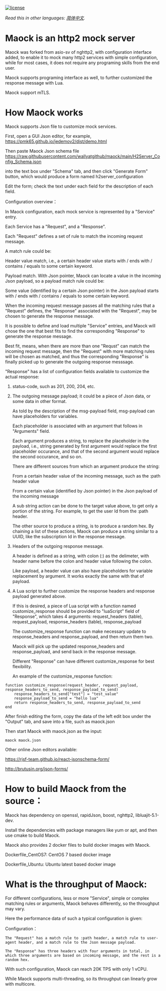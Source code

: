 [![license](https://img.shields.io/github/license/wallyatgithub/maock.svg?style=flat-square)](https://github.com/wallyatgithub/maock)

*Read this in other languages: [简体中文](README.zh-cn.md).*

# Maock is an http2 mock server
  
  Maock was forked from asio-sv of nghttp2, with configuration interface added, to enable it to mock many http2 services with simple configuration, while for most cases, it does not require any programing skills from the end user.
 
  Maock supports programing interface as well, to further customized the response message with Lua.
  
  Maock support mTLS.
  
# How Maock works 

  Maock supports Json file to customize mock services.
 
  First, open a GUI Json editor, for example, https://pmk65.github.io/jedemov2/dist/demo.html
 
  Then paste Maock Json schema file https://raw.githubusercontent.com/wallyatgithub/maock/main/H2Server_Config_Schema.json
  
  into the text box under "Schema" tab, and then click "Generate Form" button, which would produce a form named h2server_configuration
 
  Edit the form; check the text under each field for the description of each field.
  
  Configuration overview：
 
  In Maock configuration, each mock service is represented by a "Service" entry.
  
  Each Service has a "Request", and a "Response".
  
  Each "Request" defines a set of rule to match the incoming request message.
  
  A match rule could be:
  
  Header value match, i.e., a certain header value starts with / ends with / contains / equals to some certain keyword.
   
  Payload match. With Json pointer, Maock can locate a value in the incoming Json payload, so a payload match rule could be:
  
  Some value (identified by a certain Json pointer) in the Json payload starts with / ends with / contains / equals to some certain keyword.
  
  When the incoming request message passes all the matching rules that a "Request" defines, the "Response" associated with the "Request", may be chosen to generate the response message.
  
  It is possible to define and load multiple "Service" entries, and Maock will chose the one that best fits to find the corresponding "Response" to generate the response message.
  
  Best fit, means, when there are more than one "Requst" can match the incoming request message, then the "Request" with more matching rules will be chosen as matched, and thus the corresponding "Response" is finally picked up to generate the outgoing response messsage.
  
  "Response" has a list of configuration fields available to customize the actual response:

  1. status-code, such as 201, 200, 204, etc.
 
  2. The outgoing message payload; it could be a piece of Json data, or some data in other format. 
  
     As told by the description of the msg-payload field, msg-payload can have placeholders for variables.
     
     Each placeholder is associated with an argument that follows in "Arguments" field.
    
     Each argument produces a string, to replace the placeholder in the payload, i.e., string generated by first argument would replace the first placeholder occurance, and that of the second argument would replace the second occurance, and so on.
     
     There are different sources from which an argument produce the string:
     
     From a certain header value of the incoming message, such as the :path header value
     
     From a certain value (identified by Json pointer) in the Json payload of the incoming message
     
     A sub string action can be done to the target value above, to get only a portion of the string. For example, to get the user Id from the :path header.
     
     The other source to produce a string, is to produce a random hex. By chaining a list of these actions, Maock can produce a string similar to a UUID, like the subscription Id in the response message.
     
  3. Headers of the outgoing response message.
  
     A header is defined as a string, with colon (:) as the delimeter, with header name before the colon and header value following the colon.
     
     Like payload, a header value can also have placeholders for variable replacement by argument. It works exactly the same with that of payload.
     
  4. A Lua script to further customize the response headers and response payload generated above.

     If this is desired, a piece of Lua script with a function named customize_response should be provided to "luaScript" field of "Response", which takes 4 arguments: request_headers (table), request_payload, response_headers (table), response_payload
     
     The customize_response function can make necessary update to response_headers and response_payload, and then return them two.
     
     Maock will pick up the updated response_headers and response_payload, and send back in the response message.
     
     Different "Response" can have different customize_response for best flexibility.
    
     An example of the customize_response function:
     
    function customize_response(request_header, request_payload, response_headers_to_send, response_payload_to_send)
        response_headers_to_send["test"] = "test_value"
        response_payload_to_send = "hello lua"
        return response_headers_to_send, response_payload_to_send
    end
     
  After finish editing the form, copy the data of the left edit box under the "Output" tab, and save into a file, such as maock.json
  
  Then start Maock with maock.json as the input: 
 
    maock maock.json
  
  Other online Json editors available:

  https://rjsf-team.github.io/react-jsonschema-form/

  http://brutusin.org/json-forms/ 
  

# How to build Maock from the source：

  Maock has dependency on openssl, rapidJson, boost, nghttp2, libluajit-5.1-dev.
  
  Install the dependencies with package managers like yum or apt, and then use cmake to build Maock.
  
  Maock also provides 2 docker files to build docker images with Maock.
  
  Dockerfile_CentOS7: CentOS 7 based docker image
  
  Dockerfile_Ubuntu: Ubuntu latest based docker image

  
# What is the throughput of Maock:

  For different configurations, less or more "Service", simple or complex matching rules or arguments, Maock behaves differently, so the throughput may vary.
  
  Here the performance data of such a typical configuration is given:
  
  Configuration：
  
    The "Request" has a match rule to :path header, a match rule to user-agent header, and a match rule to the Json message payload.
  
    The "Response" has three headers with four arguments in total, in which three arguments are based on incoming message, and the rest is a random hex.
  
  With such configuration, Maock can reach 20K TPS with only 1 vCPU.
  
  While Maock supports multi-threading, so its throughput can linearly grow with multicore.
 
